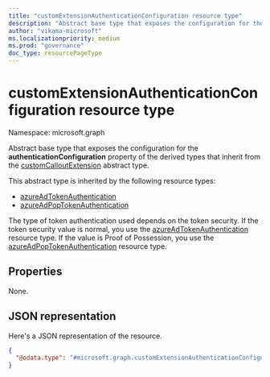 ```yaml
---
title: "customExtensionAuthenticationConfiguration resource type"
description: "Abstract base type that exposes the configuration for the **authenticationConfiguration** property of the derived types that inherit from the customCalloutExtension abstract type"
author: "vikama-microsoft"
ms.localizationpriority: medium
ms.prod: "governance"
doc_type: resourcePageType
---
```


# customExtensionAuthenticationConfiguration resource type

Namespace: microsoft.graph

Abstract base type that exposes the configuration for the **authenticationConfiguration** property of the derived types that inherit from the [customCalloutExtension](customcalloutextension.md) abstract type.

This abstract type is inherited by the following resource types:
- [azureAdTokenAuthentication](../resources/azureadtokenauthentication.md)
- [azureAdPopTokenAuthentication](../resources/azureAdPopTokenAuthentication.md)

The type of token authentication used depends on the token security. If the token security value is normal, you use the [azureAdTokenAuthentication](../resources/azureadtokenauthentication.md) resource type. If the value is Proof of Possession, you use the [azureAdPopTokenAuthentication](../resources/azureAdPopTokenAuthentication.md) resource type.

## Properties

None.

## JSON representation

Here's a JSON representation of the resource.
<!-- {
  "blockType": "resource",
  "@odata.type": "microsoft.graph.customExtensionAuthenticationConfiguration",
  "abstract": true
}
-->

``` json
{ 
  "@odata.type": "#microsoft.graph.customExtensionAuthenticationConfiguration" 
} 
```
